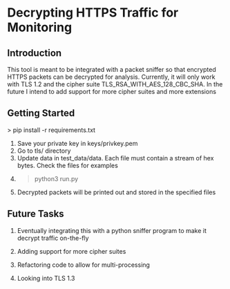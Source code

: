 <h1>Decrypting HTTPS Traffic for Monitoring</h1>

<h2> Introduction </h2>
This tool is meant to be integrated with a packet sniffer so that encrypted
HTTPS packets can be decrypted for analysis. Currently, it will only work with TLS 1.2
and the cipher suite TLS_RSA_WITH_AES_128_CBC_SHA. In the future I intend to add support
for more cipher suites and more extensions

<h2>Getting Started</h2>
> pip install -r requirements.txt

1) Save your private key in keys/privkey.pem
2) Go to tls/ directory 
3) Update data in test_data/data. Each file must contain a stream of hex bytes. Check the files for examples
4) > python3 run.py
5) Decrypted packets will be printed out and stored in the specified files

<h2> Future Tasks </h2>

1) Eventually integrating this with a python sniffer program to make it decrypt traffic on-the-fly

2) Adding support for more cipher suites

3) Refactoring code to allow for multi-processing

4) Looking into TLS 1.3
